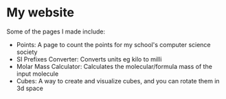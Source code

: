 # My website

Some of the pages I made include:

- Points: A page to count the points for my school's computer science society
- SI Prefixes Converter: Converts units eg kilo to milli
- Molar Mass Calculator: Calculates the molecular/formula mass of the input molecule
- Cubes: A way to create and visualize cubes, and you can rotate them in 3d space
